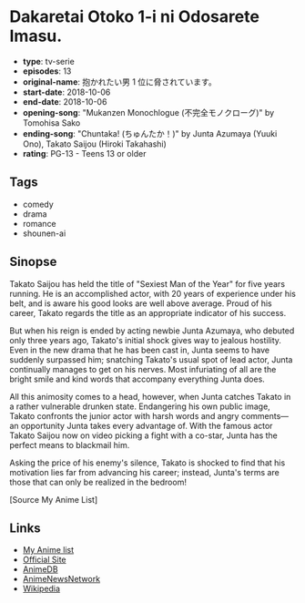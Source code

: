 # Dakaretai Otoko 1-i ni Odosarete Imasu.

-   **type**: tv-serie
-   **episodes**: 13
-   **original-name**: 抱かれたい男 1 位に脅されています。
-   **start-date**: 2018-10-06
-   **end-date**: 2018-10-06
-   **opening-song**: "Mukanzen Monochlogue (不完全モノクローグ)" by Tomohisa Sako
-   **ending-song**: "Chuntaka! (ちゅんたか！)" by Junta Azumaya (Yuuki Ono), Takato Saijou (Hiroki Takahashi)
-   **rating**: PG-13 - Teens 13 or older

## Tags

-   comedy
-   drama
-   romance
-   shounen-ai

## Sinopse

Takato Saijou has held the title of "Sexiest Man of the Year" for five years running. He is an accomplished actor, with 20 years of experience under his belt, and is aware his good looks are well above average. Proud of his career, Takato regards the title as an appropriate indicator of his success.

But when his reign is ended by acting newbie Junta Azumaya, who debuted only three years ago, Takato's initial shock gives way to jealous hostility. Even in the new drama that he has been cast in, Junta seems to have suddenly surpassed him; snatching Takato's usual spot of lead actor, Junta continually manages to get on his nerves. Most infuriating of all are the bright smile and kind words that accompany everything Junta does.

All this animosity comes to a head, however, when Junta catches Takato in a rather vulnerable drunken state. Endangering his own public image, Takato confronts the junior actor with harsh words and angry comments—an opportunity Junta takes every advantage of. With the famous actor Takato Saijou now on video picking a fight with a co-star, Junta has the perfect means to blackmail him.

Asking the price of his enemy's silence, Takato is shocked to find that his motivation lies far from advancing his career; instead, Junta's terms are those that can only be realized in the bedroom!

[Source My Anime List]

## Links

-   [My Anime list](https://myanimelist.net/anime/37597/Dakaretai_Otoko_1-i_ni_Odosarete_Imasu)
-   [Official Site](http://dakaretai-1st.com/)
-   [AnimeDB](http://anidb.info/perl-bin/animedb.pl?show=anime&aid=13979)
-   [AnimeNewsNetwork](http://www.animenewsnetwork.com/encyclopedia/anime.php?id=20808)
-   [Wikipedia](http://en.wikipedia.org/wiki/Dakaretai_Otoko_1-i_ni_Odosarete_Imasu.)
